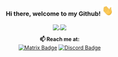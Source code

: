 <div align="center">

  ### Hi there, welcome to my Github! <img src="https://github.com/ABSphreak/ABSphreak/blob/master/gifs/Hi.gif" width="30px">
  
 <a href="https://github.com/anuraghazra/github-readme-stats">
  <img align="center" src="https://github-readme-stats.vercel.app/api?username=emhl&hide=issues&count_private=true&show_icons=true&theme=react&include_all_commits=true" width="42%"/>
</a>

<a href="https://github.com/anuraghazra/github-readme-stats">
  <img align="center" src="https://github-readme-stats.vercel.app/api/top-langs/?username=emhl&layout=compact&langs_count=6&theme=react" width="36%"/>
</a>
<br>
  
  **📫 Reach me at:**<br>
  [![Matrix Badge](https://img.shields.io/badge/-matrix-000000?style=for-the-badge&labelColor=000000&logo=matrix&logoColor=white&link=https://matrix.to/#/@emhl:matrix.org)](https://matrix.to/#/@emhl:matrix.org)
  [![Discord Badge](https://img.shields.io/badge/-Discord-5865F2?style=for-the-badge&labelColor=5865F2&logo=discord&logoColor=white&link=https://discord.com/users/191502482696830976)](https://discord.com/users/191502482696830976)
  

</div>




<!--
**emhl/emhl** is a ✨ _special_ ✨ repository because its `README.md` (this file) appears on your GitHub profile.

Here are some ideas to get you started:

- 🔭 I’m currently working on ...
- 🌱 I’m currently learning ...
- 👯 I’m looking to collaborate on ...
- 🤔 I’m looking for help with ...
- 💬 Ask me about ...
- 📫 How to reach me: ...
- 😄 Pronouns: ...
- ⚡ Fun fact: ...

[![Readme Card](https://github-readme-stats.vercel.app/api/pin/?username=anuraghazra&repo=github-readme-stats)](https://github.com/anuraghazra/github-readme-stats)

-->
